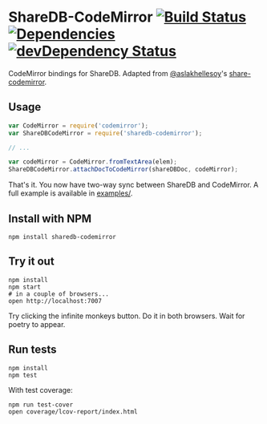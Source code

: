 # ShareDB-CodeMirror [![Build Status](https://secure.travis-ci.org/ejones/sharedb-codemirror.png)](http://travis-ci.org/ejones/sharedb-codemirror) [![Dependencies](https://david-dm.org/ejones/sharedb-codemirror.png)](https://david-dm.org/ejones/sharedb-codemirror) [![devDependency Status](https://david-dm.org/ejones/sharedb-codemirror/dev-status.png)](https://david-dm.org/ejones/sharedb-codemirror#info=devDependencies)
CodeMirror bindings for ShareDB. Adapted from [@aslakhellesoy](https://github.com/aslakhellesoy)'s [share-codemirror](https://github.com/share/share-codemirror).

## Usage

```javascript
var CodeMirror = require('codemirror');
var ShareDBCodeMirror = require('sharedb-codemirror');

// ...

var codeMirror = CodeMirror.fromTextArea(elem);
ShareDBCodeMirror.attachDocToCodeMirror(shareDBDoc, codeMirror);
```

That's it. You now have two-way sync between ShareDB and CodeMirror. A full
example is available in [examples/](https://github.com/ejones/sharedb-codemirror/tree/master/examples).

## Install with NPM

```
npm install sharedb-codemirror
```

## Try it out

```
npm install
npm start
# in a couple of browsers...
open http://localhost:7007
```

Try clicking the infinite monkeys button. Do it in both browsers.
Wait for poetry to appear.

## Run tests

```
npm install
npm test
```

With test coverage:

```
npm run test-cover
open coverage/lcov-report/index.html
```
